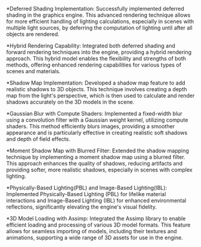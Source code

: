 *Deferred Shading Implementation: Successfully implemented deferred shading in the graphics engine. This advanced rendering technique allows for more efficient handling of lighting calculations, especially in scenes with multiple light sources, by deferring the computation of lighting until after all objects are rendered.

*Hybrid Rendering Capability: Integrated both deferred shading and forward rendering techniques into the engine, providing a hybrid rendering approach. This hybrid model enables the flexibility and strengths of both methods, offering enhanced rendering capabilities for various types of scenes and materials.

*Shadow Map Implementation: Developed a shadow map feature to add realistic shadows to 3D objects. This technique involves creating a depth map from the light's perspective, which is then used to calculate and render shadows accurately on the 3D models in the scene.

*Gaussian Blur with Compute Shaders: Implemented a fixed-width blur using a convolution filter with a Gaussian weight kernel, utilizing compute shaders. This method efficiently blurs images, providing a smoother appearance and is particularly effective in creating realistic soft shadows and depth of field effects.

*Moment Shadow Map with Blurred Filter: Extended the shadow mapping technique by implementing a moment shadow map using a blurred filter. This approach enhances the quality of shadows, reducing artifacts and providing softer, more realistic shadows, especially in scenes with complex lighting.

*Physically-Based Lighting(PBL) and Image-Based Lighting(IBL): Implemented Physically-Based Lighting (PBL) for lifelike material interactions and Image-Based Lighting (IBL) for enhanced environmental reflections, significantly elevating the engine's visual fidelity.

*3D Model Loading with Assimp: Integrated the Assimp library to enable efficient loading and processing of various 3D model formats. This feature allows for seamless importing of models, including their textures and animations, supporting a wide range of 3D assets for use in the engine.
